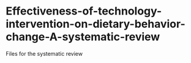 # Effectiveness-of-technology-intervention-on-dietary-behavior-change-A-systematic-review
Files for the systematic review
